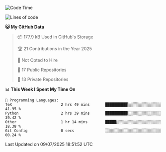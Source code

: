 <!--START_SECTION:waka-->
![Code Time](http://img.shields.io/badge/Code%20Time-1%2C126%20hrs%2025%20mins-blue)

![Lines of code](https://img.shields.io/badge/From%20Hello%20World%20I%27ve%20Written-224.9%20thousand%20lines%20of%20code-blue)

**🐱 My GitHub Data** 

> 📦 177.9 kB Used in GitHub's Storage 
 > 
> 🏆 21 Contributions in the Year 2025
 > 
> 🚫 Not Opted to Hire
 > 
> 📜 17 Public Repositories 
 > 
> 🔑 13 Private Repositories 
 > 
📊 **This Week I Spent My Time On** 

```text
💬 Programming Languages: 
TeX                      2 hrs 49 mins       ██████████░░░░░░░░░░░░░░░   41.95 % 
Python                   2 hrs 39 mins       ██████████░░░░░░░░░░░░░░░   39.42 % 
Other                    1 hr 14 mins        █████░░░░░░░░░░░░░░░░░░░░   18.38 % 
Git Config               0 secs              ░░░░░░░░░░░░░░░░░░░░░░░░░   00.24 % 
```


 Last Updated on 09/07/2025 18:51:52 UTC
<!--END_SECTION:waka-->
